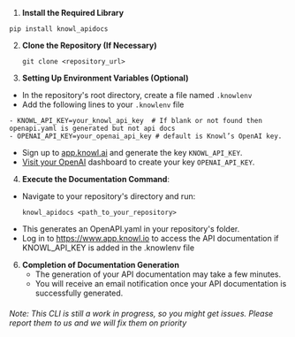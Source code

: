 1. **Install the Required Library**
```
pip install knowl_apidocs
```

2. **Clone the Repository (If Necessary)**

    ```
    git clone <repository_url>
    ```
    
3. **Setting Up Environment Variables (Optional)**
- In the repository's root directory, create a file named `.knowlenv`
- Add the following lines to your `.knowlenv` file
```
- KNOWL_API_KEY=your_knowl_api_key  # If blank or not found then openapi.yaml is generated but not api docs
- OPENAI_API_KEY=your_openai_api_key # default is Knowl’s OpenAI key.
```
- Sign up to [app.knowl.ai](http://app.knowl.ai/) and generate the key `KNOWL_API_KEY`.
- [Visit your OpenAI](https://platform.openai.com/api-keys) dashboard to create your key  `OPENAI_API_KEY`.

4. **Execute the Documentation Command**:
- Navigate to your repository's directory and run:    
    ```
    knowl_apidocs <path_to_your_repository>
    ```
- This generates an OpenAPI.yaml in your repository's folder.
- Log in to https://www.app.knowl.io to access the API documentation if KNOWL_API_KEY is added in the .knowlenv file

6. **Completion of Documentation Generation**
    - The generation of your API documentation may take a few minutes.
    - You will receive an email notification once your API documentation is successfully generated.


###### Note: This CLI is still a work in progress, so you might get issues. Please report them to us and we will fix them on priority

